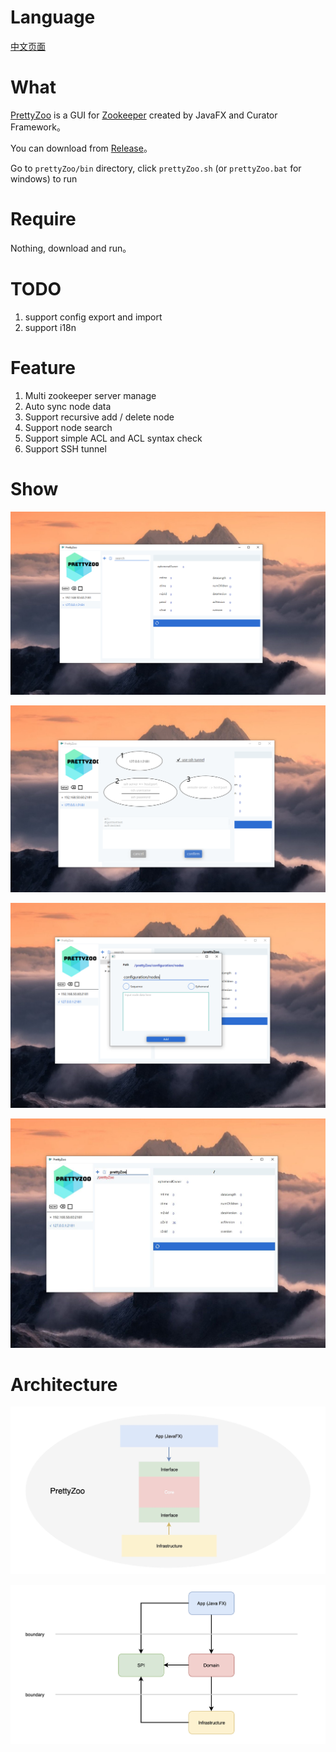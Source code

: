 # Language

[中文页面](README_CN.md)

# What

[PrettyZoo](https://github.com/vran-dev/PrettyZoo) is a GUI for [Zookeeper](https://zookeeper.apache.org/) created by JavaFX and Curator Framework。
 
You can download from [Release](https://github.com/vran-dev/PrettyZoo/releases)。

Go to `prettyZoo/bin` directory, click `prettyZoo.sh` (or `prettyZoo.bat` for windows) to run
 
# Require

Nothing, download and run。


# TODO
1. support config export and import
2. support i18n

# Feature

1. Multi zookeeper server manage
2. Auto sync node data 
3. Support recursive add / delete node
4. Support node search
5. Support simple ACL and ACL syntax check
6. Support SSH tunnel


# Show

![](release/img/main-view.jpg)

![](release/img/add-server.png)

![](release/img/add-node.png)

![](release/img/search-view.jpg)

# Architecture

![prettyzoo-arch](release/img/prettyzoo-arch.jpg)

![image-20191230163721866](release/img/prettyzoo-arch2.png)

